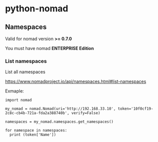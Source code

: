 # python-nomad

## Namespaces

Valid for nomad version **>= 0.7.0**

You must have nomad **ENTERPRISE Edition**

### List namespaces

List all namespaces

https://www.nomadproject.io/api/namespaces.html#list-namespaces

Exmaple:

```
import nomad

my_nomad = nomad.Nomad(uri='http://192.168.33.10', token='10f0cf19-2c8c-cb4b-721a-fda2a388740b', verify=False)

namespaces = my_nomad.namespaces.get_namespaces()

for namespace in namespaces:
  print (token['Name'])

```
